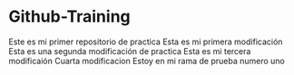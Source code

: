 # Github-Training
Este es mi primer repositorio de practica
Esta es mi primera modificación 
Esta es una segunda modificación de practica 
Esta es mi tercera modificaión
Cuarta modificacion 
Estoy en mi rama de prueba numero uno